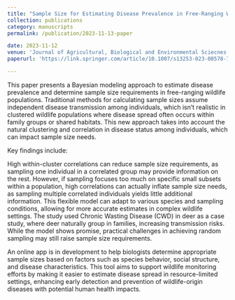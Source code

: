 ```yaml
---
title: "Sample Size for Estimating Disease Prevalence in Free-Ranging Wildlife Populations: A Bayesian Modeling Approach"
collection: publications
category: manuscripts
permalink: /publication/2023-11-13-paper

date: 2023-11-12
venue: 'Journal of Agricultural, Biological and Environmental Sciecnes'
paperurl: 'https://link.springer.com/article/10.1007/s13253-023-00578-7'

---
```


This paper presents a Bayesian modeling approach to estimate disease prevalence and determine sample size requirements in free-ranging wildlife populations. 
Traditional methods for calculating sample sizes assume independent disease transmission among individuals, which isn’t realistic in clustered wildlife populations
where disease spread often occurs within family groups or shared habitats. This new approach takes into account the natural clustering and correlation in disease
status among individuals, which can impact sample size needs.

Key findings include:

High within-cluster correlations can reduce sample size requirements, as sampling one individual in a correlated group may provide information on the rest.
However, if sampling focuses too much on specific small subsets within a population, high correlations can actually inflate sample size needs, as sampling 
multiple correlated individuals yields little additional information.
This flexible model can adapt to various species and sampling conditions, allowing for more accurate estimates in complex wildlife settings.
The study used Chronic Wasting Disease (CWD) in deer as a case study, where deer naturally group in families, increasing transmission risks. While the model
shows promise, practical challenges in achieving random sampling may still raise sample size requirements.

An online app is in development to help biologists determine appropriate sample sizes based on factors such as species behavior, social structure, and disease
characteristics. This tool aims to support wildlife monitoring efforts by making it easier to estimate disease spread in resource-limited settings, enhancing 
early detection and prevention of wildlife-origin diseases with potential human health impacts.
